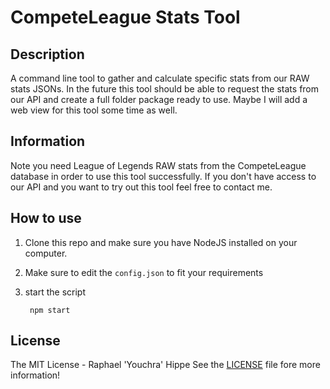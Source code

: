 # CompeteLeague Stats Tool

## Description
A command line tool to gather and calculate specific stats from our RAW stats JSONs.
In the future this tool should be able to request the stats from our API and create a full folder package ready to use.
Maybe I will add a web view for this tool some time as well.

## Information
Note you need League of Legends RAW stats from the CompeteLeague database in order to use this tool successfully. If you don't have access to our API and you want to try out this tool feel free to contact me. 

## How to use
1. Clone this repo and make sure you have NodeJS installed on your computer.
2. Make sure to edit the ``config.json`` to fit your requirements
3. start the script

        npm start

## License
The MIT License - Raphael 'Youchra' Hippe
See the [LICENSE](https://github.com/RaphaelHippe/CompeteLeague-Stats-Tool/blob/master/LICENSE) file fore more information!
